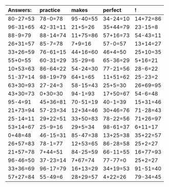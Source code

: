 | Answers: | practice | makes | perfect | ! |
| :--- | :--- | :--- | :--- | :--- |
| 80-27=53 | 78-0=78 | 95-40=55 | 34-24=10 | 14+72=86 | 
| 96-31=65 | 42-31=11 | 21+5=26 | 35+44=79 | 23-15=8 | 
| 88-9=79 | 88-14=74 | 11+75=86 | 57+16=73 | 54-43=11 | 
| 26+31=57 | 85-7=78 | 7+9=16 | 57-0=57 | 13+14=27 | 
| 33+26=59 | 76-61=15 | 44+16=60 | 46+4=50 | 25+10=35 | 
| 55+0=55 | 60-31=29 | 35-29=6 | 65-36=29 | 5+16=21 | 
| 10+53=63 | 86-64=22 | 54-24=30 | 77-21=56 | 28-6=22 | 
| 51-37=14 | 98-19=79 | 64+1=65 | 11+51=62 | 25-23=2 | 
| 63+30=93 | 27-24=3 | 58-15=43 | 25+5=30 | 26+69=95 | 
| 43+30=73 | 0+30=30 | 94-1=93 | 17+50=67 | 54-6=48 | 
| 95-4=91 | 45+36=81 | 70-51=19 | 40-1=39 | 15+31=46 | 
| 21+73=94 | 57-23=34 | 12+34=46 | 30+46=76 | 71-28=43 | 
| 25-14=11 | 29+22=51 | 33+50=83 | 78-22=56 | 71+26=97 | 
| 53+14=67 | 25-9=16 | 29+5=34 | 98-61=37 | 6+11=17 | 
| 0+48=48 | 46-15=31 | 85-47=38 | 13+25=38 | 35+22=57 | 
| 26+57=83 | 78-1=77 | 12+53=65 | 86-28=58 | 25+2=27 | 
| 21+57=78 | 7+44=51 | 84-25=59 | 66-11=55 | 16+77=93 | 
| 96-46=50 | 37-23=14 | 7+67=74 | 77-77=0 | 25+2=27 | 
| 33+36=69 | 96-17=79 | 16+13=29 | 34+19=53 | 91-51=40 | 
| 57+27=84 | 55-49=6 | 28+29=57 | 4+22=26 | 79-34=45 | 
